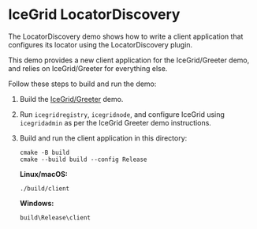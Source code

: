 # IceGrid LocatorDiscovery

The LocatorDiscovery demo shows how to write a client application that configures its locator using the
LocatorDiscovery plugin.

This demo provides a new client application for the IceGrid/Greeter demo, and relies on IceGrid/Greeter for everything
else.

Follow these steps to build and run the demo:

1. Build the [IceGrid/Greeter](../greeter) demo.

2. Run `icegridregistry`, `icegridnode`, and configure IceGrid using `icegridadmin` as per the IceGrid Greeter demo
instructions.

3. Build and run the client application in this directory:

   ```shell
   cmake -B build
   cmake --build build --config Release
   ```

    **Linux/macOS:**

    ```shell
    ./build/client
    ```

    **Windows:**

    ```shell
    build\Release\client
    ```
